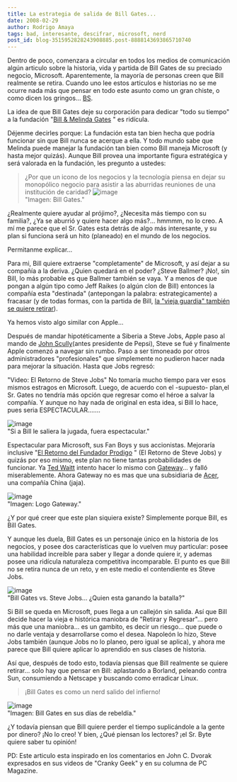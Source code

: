 ```yaml
---
title: La estrategia de salida de Bill Gates...
date: 2008-02-29
author: Rodrigo Amaya
tags: bad, interesante, descifrar, microsoft, nerd
post_id: blog-3515952828243908885.post-8888143693865710740
---
```


Dentro de poco, comenzara a circular en todos los medios de comunicación algún articulo sobre la historia, vida y partida de Bill Gates de su preciado negocio, Microsoft. Aparentemente, la mayoría de personas creen que Bill realmente se retira. Cuando uno lee estos artículos e historias no se me ocurre nada más que pensar en todo este asunto como un gran chiste, o como dicen los gringos... [BS](https://en.wikipedia.org/wiki/Bullshit).

La idea de que Bill Gates deje su corporación para dedicar "todo su tiempo" a la fundación "[Bill & Melinda Gates](https://www.gatesfoundation.org/default.htm)
" es ridícula.

Déjenme decirles porque: La fundación esta tan bien hecha que podría funcionar sin que Bill nunca se acerque a ella. Y todo mundo sabe que Melinda puede manejar la fundación tan bien como Bill maneja Microsoft (y hasta mejor quizás). Aunque Bill provea una importante figura estratégica y será valorada en la fundación, les pregunto a ustedes:

> ¿Por que un icono de los negocios y la
> tecnología piensa en dejar su monopólico negocio para asistir a las aburridas reuniones de una
> institución de caridad?
![image](https://uk.gizmodo.com/bill%20gates.jpg)    
"Imagen: Bill
Gates."

¿Realmente quiere ayudar al prójimo?, ¿Necesita más tiempo con su familia?, ¿Ya se aburrió y quiere hacer algo más?... hmmmm, no lo creo. A mí me parece que el Sr. Gates esta detrás de algo más interesante, y su plan si funciona será un hito (planeado) en el mundo de los negocios.

Permitanme explicar...

Para mi, Bill quiere extraerse "completamente" de Microsoft, y así dejar a su compañía a la deriva. ¿Quien quedará en el poder? ¿Steve Ballmer? ¡No!, sin Bill, lo más probable es que Ballmer también se vaya. Y a menos de que pongan a algún tipo como Jeff Raikes (o algún clon de Bill) entonces la compañía esta "destinada" (antepongan la palabra: estrategicamente) a fracasar (y de todas formas, con la partida de Bill, [la "vieja guardia" también se quiere retirar](https://blogs.guardian.co.uk/technology/2008/01/12/microsofts_jeff_raikes_plans_to_step_down_fitzgerald_quits.html)).

Ya hemos visto algo similar con Apple...

Después de mandar hipotéticamente a Siberia a Steve Jobs, Apple paso al mando de [John Scully](https://en.wikipedia.org/wiki/John_Sculley)(antes presidente de Pepsi), Steve se fué y finalmente Apple comenzó a navegar sin rumbo. Paso a ser timoneado por otros administradores "profesionales" que simplemente no pudieron hacer nada para mejorar la situación. Hasta que Jobs regresó:

"Video: El Retorno de Steve
Jobs" No tomaría mucho tiempo para ver esos mismos estragos en Microsoft. Luego, de acuerdo con el -supuesto- plan,el Sr. Gates no tendría más opción que regresar como el héroe a salvar la compañía. Y aunque no hay nada de original en esta idea, si Bill lo hace, pues seria ESPECTACULAR.......

![image](https://bp1.blogger.com/_ayvorITawE4/R8jgDzAI-nI/AAAAAAAAAlI/W39ehfpEZrU/s320/funny-pictures-the-bill-gates-empire-xFw.jpg)    
"Si a Bill le saliera la
jugada, fuera espectacular."

Espectacular para Microsoft, sus Fan Boys y sus accionistas. Mejoraría inclusive "[El Retorno del Fundador Prodigo](https://www.wired.com/techbiz/media/news/1996/12/1137)
" (El Retorno de Steve Jobs) y quizás por eso mismo, este plan no tiene tantas probabilidades de funcionar. Ya [Ted Waitt](https://en.wikipedia.org/wiki/Ted_Waitt) intento hacer lo mismo con [Gateway](https://en.wikipedia.org/wiki/Gateway%2C_Inc.)... y falló miserablemente. Ahora Gateway no es mas que una subsidiaria de [Acer](https://en.wikipedia.org/wiki/Acer_%28company%29), una compañía China (jaja).

![image](https://blogs.itworldcanada.com/insights/files/2007/08/gateway-logo.jpg)    
"Imagen: Logo
Gateway."

¿Y por qué creer que este plan siquiera existe? Simplemente porque Bill, es Bill Gates.

Y aunque les duela, Bill Gates es un personaje único en la historia de los negocios, y posee dos características que lo vuelven muy particular: posee una habilidad increíble para saber y llegar a donde quiere ir, y ademas posee una ridícula naturaleza competitiva incomparable. El punto es que Bill no se retira nunca de un reto, y en este medio el contendiente es Steve Jobs.

![image](https://www.zdnet.com.au/story_media/339277901/photos-when-bill-gates-met-steve-jobs_6.jpg)    
"Bill Gates vs. Steve
Jobs... ¿Quien esta ganando la batalla?"

Si Bill se queda en Microsoft, pues llega a un callejón sin salida. Así que Bill decide hacer la vieja e histórica maniobra de "Retirar y Regresar"... pero más que una maniobra... es un gambito, es decir un riesgo... que puede o no darle ventaja y desarrollarse como el desea. Napoleón lo hizo, Steve Jobs también (aunque Jobs no lo planeo, pero igual se aplica), y ahora me parece que Bill quiere aplicar lo aprendido en sus clases de historia.

Así que, después de todo esto, todavía piensas que Bill realmente se quiere retirar... solo hay que pensar en Bill: aplastando a Borland, peleando contra Sun, consumiendo a Netscape y buscando como erradicar Linux.

> ¡Bill Gates es como un nerd salido del
> infierno!

![image](https://bp1.blogger.com/_ayvorITawE4/R8jhKzAI-oI/AAAAAAAAAlQ/fs_futLfDDc/s320/BillGates1977.jpg)    
"Imagen: Bill Gates en sus
días de rebeldía."

¿Y todavía piensan que Bill quiere perder el tiempo suplicándole a la gente por dinero? ¡No lo creo! Y bien, ¿Qué piensan los lectores? ¡el Sr. Byte quiere saber tu opinión!

PD: Este articulo esta inspirado en los comentarios en John C. Dvorak expresados en sus videos de "Cranky Geek" y en su columna de PC Magazine.